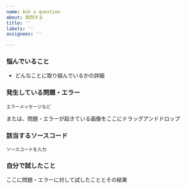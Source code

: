 ```yaml
---
name: Ask a question
about: 質問する
title: ''
labels: ''
assignees: ''

---
```


### 悩んでいること
- どんなことに取り組んでいるかの詳細

### 発生している問題・エラー
```
エラーメッセージなど
```

または、問題・エラーが起きている画像をここにドラッグアンドドロップ

### 該当するソースコード
```言語名
ソースコードを入力
```

### 自分で試したこと
ここに問題・エラーに対して試したこととその結果
